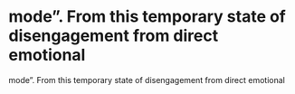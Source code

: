 # mode”. From this temporary state of disengagement from direct emotional

mode”. From this temporary state of disengagement from direct emotional
